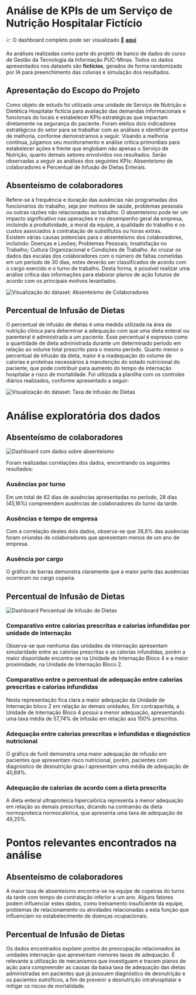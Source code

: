 # Análise de KPIs de um Serviço de Nutrição Hospitalar Fictício

💹 O dashboard completo pode ser visualizado 🔗 [**aqui**](https://app.powerbi.com/view?r=eyJrIjoiMWNlYTM1NzctMWVmNS00OGI1LTk4ZTItN2ViYTJmYWU4YjA4IiwidCI6IjE0Y2JkNWE3LWVjOTQtNDZiYS1iMzE0LWNjMGZjOTcyYTE2MSIsImMiOjh9)

As análises realizadas como parte do projeto de banco de dados do curso de Gestão da Tecnologia da Informação PUC-Minas. Todos os dados apresentados nos datasets são **fictícios**, gerados de forma randomizada por IA para preenchimento das colunas e simulação dos resultados.

## Apresentação do Escopo do Projeto

Como objeto de estudo foi utilizada uma unidade de Serviço de Nutrição e Dietética Hospitalar fictícia para avaliação das demandas informacionais e funcionais do locais e estabelecer KPIs estratégicas que impactam diretamente na segurança do paciente. 
Foram eleitos dois indicadores estratégicos do setor para se trabalhar com as análises e identificar pontos de melhoria, conforme demonstramos a seguir. Visando a melhoria contínua, julgamos seu monitoramento e análise crítica primordiais para estabelecer ações e frente que englobam não apenas o Serviço de Nutrição, quanto demais setores envolvidos nos resultados. 
Serão observadas a seguir as análises dos seguintes KPIs: Absenteísmo de colaboradores e Percentual de Infusão de Dietas Enterais.

## Absenteísmo de colaboradores

Refere-se à frequência e duração das ausências não programadas dos funcionários do trabalho, seja por motivos de saúde, problemas pessoais ou outras razões não relacionadas ao trabalho. O absenteísmo pode ter um impacto significativo nas operações e no desempenho geral da empresa, incluindo a produtividade, a moral da equipe, a qualidade do trabalho e os custos associados à contratação de substitutos ou horas extras.  
Existem várias causas potenciais para o absenteísmo dos colaboradores, incluindo: Doenças e Lesões; Problemas Pessoais; Insatisfação no Trabalho; Cultura Organizacional e Condições de Trabalho. Ao cruzar os dados das escalas dos colaboradores com o número de faltas cometidas em um período de 30 dias, estes deverão ser classificados de acordo com o cargo exercido e o turno de trabalho. Desta forma, é possível realizar uma análise crítica das informações para elaborar planos de ação futuros de acordo com os principais motivos levantados. 

![Visualização do dataset: Absenteísmo de Colaboradores](https://github.com/kellyfsantos/Power_BI_PUC/blob/main/Print%20planilha%20absente%C3%ADsmo.png)

## Percentual de Infusão de Dietas

O percentual de infusão de dietas é uma medida utilizada na área da nutrição clínica para determinar a adequação com que uma dieta enteral ou parenteral é administrada a um paciente. Esse percentual é expresso como a quantidade de dieta administrada durante um determinado período em relação ao volume total prescrito para o mesmo período. Quanto menor o percentual de infusão da dieta, maior é a inadequação do volume de calorias e proteínas necessários à manutenção do estado nutricional do paciente, que pode contribuir para aumento do tempo de internação hospitalar e risco de mortalidade.
Foi utilizada a planilha com os controles diários realizados, conforme apresentado a seguir: 

![Visualização do dataset: Taxa de Infusão de Dietas](https://github.com/kellyfsantos/Power_BI_PUC/blob/main/Print%20planilha%20infus%C3%A3o.png)

# Análise exploratória dos dados

## Absenteísmo de colaboradores

![Dashboard com dados sobre absenteísmo](https://github.com/kellyfsantos/Power_BI_PUC/blob/main/Dashboard%20Absente%C3%ADsmo.png)

Foram realizadas correlações dos dados, encontrando os seguintes resultados:

### Ausências por turno

Em um total de 62 dias de ausências apresentadas no período, 28 dias (45,16%) compreendem ausências de colaboradores do turno da tarde.

### Ausências e tempo de empresa

Com a correlação destes dois dados, observa-se que 38,8% das ausências foram oriundas de colaboradores que apresentam menos de um ano de empresa.

### Ausência por cargo

O gráfico de barras demonstra claramente que a maior parte das ausências ocorreram no cargo copeira.

## Percentual de Infusão de Dietas

![Dashboard Percentual de Infusão de Dietas](https://github.com/kellyfsantos/Power_BI_PUC/blob/main/Dashboard%20Infus%C3%A3o.png)

### Comparativo entre calorias prescritas e calorias infundidas por unidade de internação

Observa-se que nenhuma das unidades de internação apresentam simularidade entre as calorias prescritas e as calorias infundidas, porém a maior disporidade encontra-se na Unidade de Internação Bloco 4 e a maior proximidade, na Unidade de Internação Bloco 2.

### Comparativo entre o percentual de adequação entre calorias prescritas e calorias infundidas

Nesta representação fica clara a maior adequação da Unidade de Internação bloco 2 em relação às demais unidades, Em contrapartida, a Unidade de Internação Bloco 4 possui a menor adequação, apresentando uma taxa média de 57,74% de infusão em relação aos 100% prescritos.

### Adequação entre calorias prescritas e infundidas e diagnóstico nutricional

O gráfico de funil demonstra uma maior adequação de infusão em pacientes que apresentam risco nutricional, porém, pacientes com diagnóstico de desnutrição grau I apresentam uma média de adequação de 40,69%.

### Adequação de calorias de acordo com a dieta prescrita

A dieta enteral ultraproteica hipercalórica representa a menor adequação em relação as demais prescritas, dicando na contramão da dieta normoproteica normocalórica, que apresenta uma taxa de adequação de 49,25%.

# Pontos relevantes encontrados na análise 

## Absenteísmo de colaboradores

A maior taxa de absenteísmo encontra-se na equipe de copeiras do turno da tarde com tempo de contratação inferior a um ano. Alguns fatores podem influenciar estes dados, como treinamento insuficiente da equipe, problemas de relacionamento ou atividades relacionadas a esta função que influenciam no estabelecimento de doenças ocupacionais. 

## Percentual de Infusão de Dietas

Os dados encontrados expõem pontos de preocupação relacionados às unidades internação que apresentam menores taxas de adequação. É relevante a utilização de mecanismos que investiguem e tracem planos de ação para compreender as causas da baixa taxa de adequação das dietas administradas em pacientes que já possuem diagnóstico de desnutrição e os pacientes eutróficos, a fim de prevenir a desnutrição intrahospitalar e mitigar os riscos de mortalidade. 
